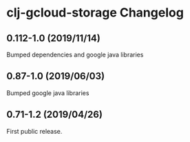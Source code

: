 # clj-gcloud-storage Changelog

## 0.112-1.0 (2019/11/14)

Bumped dependencies and google java libraries

## 0.87-1.0 (2019/06/03)

Bumped google java libraries

## 0.71-1.2 (2019/04/26)

First public release.
